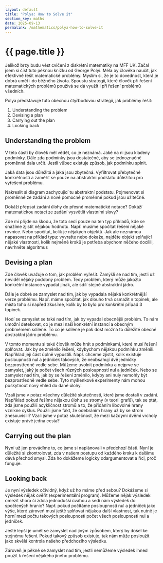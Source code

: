 ```yaml
---
layout: default
title: "Polya: How to Solve it"
section_key: maths
date: 2025-09-13
permalink: /mathematics/polya-how-to-solve-it
---
```


# {{ page.title }}

Jelikož brzy budu vést cvičení z diskrétní matematiky na MFF UK. Začal jsem si číst tuto pěknou knížku od George Polyi. Měla by člověka naučit, jak efektivně řešit matematické problémy. Myslím si, že je to dovednost, která je dobrá umět i do běžného života. Spoustu strategií, které člověk při řešení matematických problémů používá se dá využít i při řešení problémů všedních.

Polya představuje tuto obecnou čtyřbodovou strategii, jak problémy řešit:
1. Understanding the problem
2. Devising a plan
3. Carrying out the plan
4. Looking back

## Understanding the problem

V této části by člověk měl vědět, co je neznámá. Jaké na ni jsou kladeny podmínky. Dále zda podmínky jsou dostatečné, aby se jednoznačně proměnná dala určit. Jestli vůbec existuje způsob, jak podmínku splnit.

Jaká data jsou důležitá a jaká jsou zbytečná. Vyfiltrovat přebytečné konkrétnosti a zaměřit se pouze na abstraktní podstatu důležitou pro vyřešení problému.

Nakreslit si diagram zachycující tu abstraktní podstatu. Pojmenovat si proměnné ze zadání a nové pomocné proměnné pokud jsou užitečné.

Dokáži přepsat zadání úlohy do přesné matematické notace? Dokáží matematickou notaci ze zadání vysvětlit vlastními slovy?

Zde mi přijde na škodu, že toto sedí pouze na ten typ příkladů, kde se snažíme zjistit nějakou hodnotu. Např. musíme spočítat řešení nějaké rovnice. Nebo spočítat, kolik je nějakých objektů. Jak ale neznámou napasovat na příklad typu: vyvraťte nebo dokaže, najděte objekt splňující nějaké vlastnosti, kolik nejméně kroků je potřeba abychom něčeho docílili, navrhněte algoritmus

## Devising a plan

Zde člověk uvažuje o tom, jak problém vyřešit. Zamýšlí se nad tím, jestli už neviděl nějaký podobný problém. Tedy problém, který může jakožto konkrétní instance vypadat jinak, ale sdílí stejné abstraktní jádro.

Dále je dobré se zamyslet nad tím, jak by vypadala nějaká konkrétnější verze problému. Např. máme spočítat, jak dlouho trvá osmažit n topinek, ale místo toho si napřed zkusíme, kolik by to bylo pro konkrétní případ 3 topinek.

Hodí se zamyslet se také nad tím, jak by vypadal obecnější problém. To nám umožní detekovat, co je mezi naší konkrétní instancí a obecným probmémem sdílené. To co je sdílené je pak dost možná to důležité obecné abstraktní jádro problému.

V tomto momentu si také člověk může hrát s podmínkami, které musí řešení splňovat. Jak by se změnilo řešení, kdybychom nějakou podmínku změnili. Například její část úplně vypustili. Např. chceme zjistit, kolik existuje posloupností nul a jedniček takových, že neobsahují dvě jedničky bezprostředně vedle sebe. Můžeme uvolnit podmínku a nejprve se zamyslet, jaký je počet všech různých posloupností nul a jedniček. Nebo se zamyslet nad tím, jak by se řešení změnilo, kdyby ani nuly nemohly být bezprostředně vedle sebe. Tyto myšlenkové experimenty nám mohou poskytnout nový vhled do dané úlohy.

Vzali jsme v potaz všechny důležité skutečnosti, které jsme dostali v zadání. Například pokud řešíme nějakou úlohu se stromy (v teorii grafů), tak se ptát, zda jsme použili acykličnost stromů a to, že přidáním libovolné hrany vznikne cyklus. Použili jsme fakt, že odebráním hrany už by se strom znesouvislil? Vzali jsme v potaz skutečnost, že mezi každými dvěmi vrcholy existuje právě jedna cesta?

## Carrying out the plan

Nyní už jen provádíme to, co jsme si naplánovali v předchozí části. Nyní je důležité si zkontrolovat, zda v našem postupu od každého kroku k dalšímu dává přechod smysl. Zda ho dokážeme logicky odargumentovat a říci, proč funguje.

## Looking back

Je nyní výsledek očividný, když už ho máme před sebou? Dokážeme si výsledek nějak ověřit (experimentální program). Můžeme nějak výsledek omezit shora či zdola jednodušší úvahou a sedí nám výsledek do spočtených hranic? Např. pokud počítáme posloupnosti nul a jedniček jako výše, které zároveň musí ještě splňovat nějakou další vlastnost, tak nutně je horní mezí počtu takových posloupností počet všech posloupností nul a jedniček.

Ještě lepší je umět se zamyslet nad jiným způsobem, který by došel ke stejnému řešení. Pokud takový způsob existuje, tak nám může posloužit jako skvělá kontrola našeho předchozího výsledku.

Zároveň je pěkné se zamyslet nad tím, jestli nemůžeme výsledek ihned použít k řešení nějakého jiného problému.